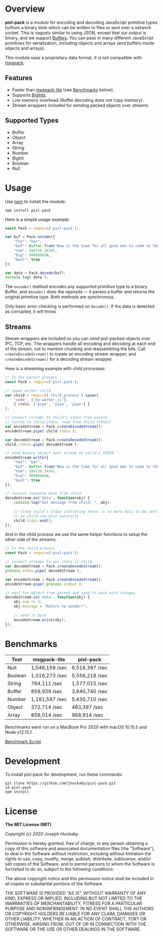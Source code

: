# Overview

**pixl-pack** is a module for encoding and decoding JavaScript primitive types to/from a binary blob which can be written to files or sent over a network socket.  This is vaguely similar to using JSON, except that our output is binary, and we support [Buffers](https://nodejs.org/api/buffer.html).  You can pass in many different JavaScript primitives for serialization, including objects and arrays (and buffers inside objects and arrays).

This module uses a proprietary data format.  It is not compatible with [msgpack](http://msgpack.org/).

## Features

- Faster than [msgpack-lite](https://github.com/kawanet/msgpack-lite) (see [Benchmarks](#benchmarks) below).
- Supports [BigInts](https://developer.mozilla.org/en-US/docs/Web/JavaScript/Reference/Global_Objects/BigInt).
- Low memory overhead (Buffer decoding does not copy memory).
- Stream wrappers included for sending packed objects over streams.

## Supported Types

- Buffer
- Object
- Array
- String
- Number
- BigInt
- Boolean
- Null

# Usage

Use [npm](https://www.npmjs.com/) to install the module:

```
npm install pixl-pack
```

Here is a simple usage example:

```js
const Pack = require('pixl-pack');

var buf = Pack.encode({
	"foo": "bar",
	"buf": Buffer.from("Now is the time for all good men to come to the aid of their country."),
	"num": 384738.34341,
	"big": 90000002n,
	"bool": true
});

var data = Pack.decode(buf);
console.log( data );
```

The `encode()` method encodes any supported primitive type to a binary Buffer, and `decode()` does the opposite -- it parses a buffer and returns the original primitive type.  Both methods are synchronous.

Only basic error checking is performed on `decode()`.  If the data is detected as corrupted, it will throw.

## Streams

Stream wrappers are included so you can send pixl-packed objects over IPC, TCP, etc.  The wrappers handle all encoding and decoding at each end of the stream, not to mention chunking and reassembling the bits.  Call `createEncodeStream()` to create an encoding stream wrapper, and `createDecodeStream()` for a decoding stream wrapper.

Here is a streaming example with child processes:

```js
// In the parent process
const Pack = require('pixl-pack');

// spawn worker child
var child = require('child_process').spawn( 
	'node', ['my-worker.js'], 
	{ stdio: ['pipe', 'pipe', 'pipe'] }
);

// connect streams to child's stdio from parent
// (write to child.stdin, read from child.stdout)
var encodeStream = Pack.createEncodeStream();
encodeStream.pipe( child.stdin );

var decodeStream = Pack.createDecodeStream();
child.stdout.pipe( decodeStream );

// send binary object over stream to child's STDIN
encodeStream.write({
	"foo": "bar",
	"buf": Buffer.from("Now is the time for all good men to come to the aid of their country."),
	"num": 384738.34341,
	"big": 90000002n,
	"bool": true
});

// receive response back from child
decodeStream.on('data', function(obj) {
	console.log("Got message from child: ", obj);
	
	// close child's stdin indicating there is no more data to be sent,
	// so child can exit naturally
	child.stdin.end();
});
```

And in the child process we use the same helper functions to setup the other side of the streams:

```js
// In the child process
const Pack = require('pixl-pack');

// connect streams to our stdio in child
var decodeStream = Pack.createDecodeStream();
process.stdin.pipe( decodeStream );

var encodeStream = Pack.createEncodeStream();
encodeStream.pipe( process.stdout );

// wait for object from parent and send it back with changes
decodeStream.on('data', function(obj) {
	obj.num *= 2;
	obj.message = "Return to sender!";
	
	// send it back
	encodeStream.write(obj);
});
```

# Benchmarks

| Test | msgpack-lite | pixl-pack |
|------|--------------|-----------|
| Null | 1,046,159 /sec | 6,518,397 /sec |
| Boolean | 1,016,273 /sec | 5,556,218 /sec |
| String | 784,111 /sec | 1,577,015 /sec |
| Buffer | 859,939 /sec | 3,640,740 /sec |
| Number | 1,181,587 /sec | 5,430,710 /sec |
| Object | 372,714 /sec | 463,397 /sec |
| Array | 856,014 /sec | 968,914 /sec |

Benchmarks were run on a MacBook Pro 2020 with macOS 10.15.5 and Node v12.13.1.

[Benchmark Script](https://gist.github.com/jhuckaby/9e27a039fc8309427a4163e23bfacc85)

# Development

To install pixl-pack for development, run these commands:

```
git clone https://github.com/jhuckaby/pixl-pack.git
cd pixl-pack
npm install
```

# License

**The MIT License (MIT)**

*Copyright (c) 2020 Joseph Huckaby.*

Permission is hereby granted, free of charge, to any person obtaining a copy
of this software and associated documentation files (the "Software"), to deal
in the Software without restriction, including without limitation the rights
to use, copy, modify, merge, publish, distribute, sublicense, and/or sell
copies of the Software, and to permit persons to whom the Software is
furnished to do so, subject to the following conditions:

The above copyright notice and this permission notice shall be included in
all copies or substantial portions of the Software.

THE SOFTWARE IS PROVIDED "AS IS", WITHOUT WARRANTY OF ANY KIND, EXPRESS OR
IMPLIED, INCLUDING BUT NOT LIMITED TO THE WARRANTIES OF MERCHANTABILITY,
FITNESS FOR A PARTICULAR PURPOSE AND NONINFRINGEMENT. IN NO EVENT SHALL THE
AUTHORS OR COPYRIGHT HOLDERS BE LIABLE FOR ANY CLAIM, DAMAGES OR OTHER
LIABILITY, WHETHER IN AN ACTION OF CONTRACT, TORT OR OTHERWISE, ARISING FROM,
OUT OF OR IN CONNECTION WITH THE SOFTWARE OR THE USE OR OTHER DEALINGS IN
THE SOFTWARE.
